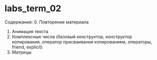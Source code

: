 # labs_term_02

Содержание:
0. Повторение материала
1. Анимация текста
2. Комплексные числа (базовый конструктор, конструктор копирования,
 оператор присваивания копированием, операторы, friend, explicit)
3. Матрицы
